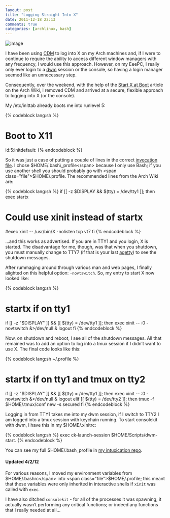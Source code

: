 ```yaml
---
layout: post
title: "Logging Straight Into X"
date: 2011-12-18 22:13
comments: true
categories: [archlinux, bash]
---
```

![image](http://dl.dropbox.com/u/261312/Blog-images/login.png)

I have been using
[CDM](https://wiki.archlinux.org/index.php/CDM "Arcjh Wiki entry on CDM")
to log into X on my Arch machines and, if I were to continue to require
the ability to access different window managers with any frequency, I
would use this approach. However, on my EeePC, I really only ever login
to a [dwm](http://dwm.suckless.org/ "dwm at suckless.org") session or
the console, so having a login manager seemed like an unnecessary step.

Consequently, over the weekend, with the help of the 
[Start X at Boot](https://wiki.archlinux.org/index.php/Start_X_at_Boot "Arch Linux wiki entry")
article on the Arch Wiki, I removed CDM and arrived at a secure,
flexible approach to logging into X (or the console).

My <span class="file">/etc/inittab</span> already boots me into runlevel 5:

{% codeblock lang:sh %}
# Boot to X11
id:5:initdefault:
{% endcodeblock %}

So it was just a case of putting a couple of lines in the correct
[invocation file](http://www.gnu.org/software/bash/manual/bashref.html#Bash-Startup-Files "GNU Bash reference: startup files").
I chose <span class="file">$HOME/.bash\_profile</span> because I only use Bash; if you use another
shell you should probably go with <span class="file">$HOME/.profile</span>. The recommended lines
from the Arch Wiki are:

{% codeblock lang:sh %}
if [[ -z $DISPLAY && $(tty) = /dev/tty1 ]]; then
  exec startx
  # Could use xinit instead of startx
  #exec xinit -- /usr/bin/X -nolisten tcp vt7
fi
{% endcodeblock %}

…and this works as advertised. If you are in TTY1 and you login, X is
started. The disadvantage for me, though, was that when you shutdown,
you must manually change to TTY7 (if that is your last
[agetty](http://tldp.org/HOWTO/Remote-Serial-Console-HOWTO/getty-agetty.html "agetty remote serial console"))
to see the shutdown messages.

After rummaging around through various man and web pages, I finally
alighted on this helpful option: `-novtswitch`. So, my entry to start X
now looked like:

{% codeblock lang:sh %}
# startx if on tty1
if [[ -z "$DISPLAY" ]] && [[ $(tty) = /dev/tty1 ]]; then
    exec xinit -- :0 -novtswitch &>/dev/null &
    logout
fi
{% endcodeblock %}

Now, on shutdown and reboot, I see all of the shutdown messages. All
that remained was to add an option to log into a tmux session if I
didn’t want to use X. The final code looks like this:

{% codeblock lang:sh ~/.profile %}
# startx if on tty1 and tmux on tty2
if [[ -z "$DISPLAY" ]] && [[ $(tty) = /dev/tty1 ]]; then
    exec xinit -- :0 -novtswitch &>/dev/null &
    logout
elif [[ $(tty) = /dev/tty2 ]]; then
    tmux -f $HOME/.tmux/conf new -s secured
fi
{% endcodeblock %}

Logging in from TTY1 takes me into my dwm session, if I switch to TTY2 I
am logged into a tmux session with keychain running. To start consolekit
with dwm, I have this in my <span class="file">$HOME/.xinitrc</span>:

{% codeblock lang:sh %}
exec ck-launch-session $HOME/Scripts/dwm-start. 
{% endcodeblock %}

You can see my full <span class="file">$HOME/.bash\_profile</span> in 
[my intuxication repo](http://beta.intuxication.org/jasonwryan/archer/file/tip/.bash_profile "bash_profile in intuxication").

#### Updated 4/2/12
For various reasons, I moved my environment variables from <span class="file">$HOME/.bashrc</span>
into <span class="file">$HOME/.profile</span>; this meant that these variables were only inherited in
interactive shells if `xinit` was called with `exec`.

I have also ditched `consolekit` - for all of the processes it was
spawning, it actually wasn’t performing any critical functions; or
indeed any functions that I really needed at all…
